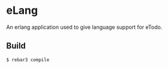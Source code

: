 eLang
=====

An erlang application used to give language support for eTodo.

Build
-----

    $ rebar3 compile
